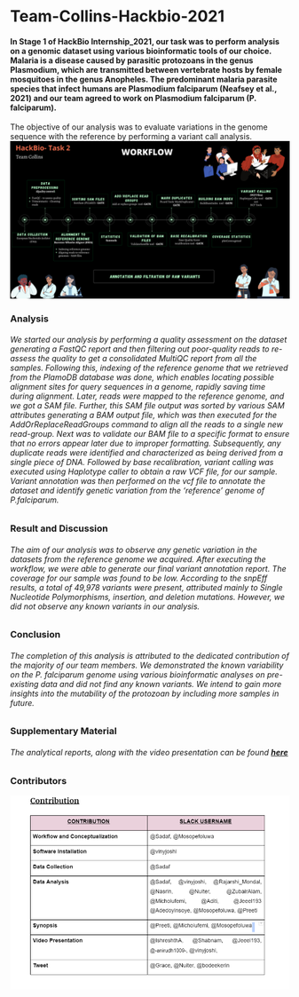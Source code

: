 # Team-Collins-Hackbio-2021
#### In Stage 1 of HackBio Internship_2021, our task was to perform analysis on a genomic dataset using various bioinformatic tools of our choice. Malaria is a disease caused by parasitic protozoans in the genus Plasmodium, which are transmitted between vertebrate hosts by female mosquitoes in the genus Anopheles. The predominant malaria parasite species that infect humans are Plasmodium falciparum (Neafsey et al., 2021) and our team agreed to work on Plasmodium falciparum (P. falciparum). 
The objective of our analysis was to evaluate variations in the genome sequence with the reference by performing a variant call analysis.
![This is an image of the workflow.](https://github.com/Jeeel-03/Team-Collins-Hackbio-2021/blob/main/Workflow%20for%20ppt.png)
### **Analysis**
###### We started our analysis by performing a quality assessment on the dataset generating a *FastQC report* and then *filtering out poor-quality reads* to re-assess the quality to get a *consolidated MultiQC report* from all the samples. Following this, indexing of the reference genome that we retrieved from the PlamoDB database was done, which enables locating possible alignment sites for query sequences in a genome, rapidly saving time during alignment. Later, *reads were mapped to the reference genome*, and we got a SAM file. Further, this SAM file output was sorted by various  SAM attributes generating a BAM output file, which was then executed for the AddOrReplaceReadGroups command to align all the reads to a single new read-group. Next was to validate our BAM file to a specific format to ensure that no errors appear later due to improper formatting. Subsequently, any duplicate reads were identified and characterized as being derived from a single piece of DNA. Followed by base recalibration, variant calling was executed using Haplotype caller to obtain a raw VCF file, for our sample. Variant annotation was then performed on the vcf file to annotate the dataset and identify genetic variation from the ‘reference’ genome of P.falciparum. 
### **Result and Discussion**
###### *The aim of our analysis was to observe any genetic variation in the datasets from the reference genome we acquired.* After executing the workflow, we were able to generate our final variant annotation report. The coverage for our sample was found to be low. According to the snpEff results, a total of 49,978 variants were present, attributed mainly to Single Nucleotide Polymorphisms, insertion, and deletion mutations. However, we did not observe any known variants in our analysis.
### **Conclusion**
###### The completion of this analysis is attributed to the dedicated contribution of the majority of our team members. We demonstrated the known variability on the P. falciparum genome using various bioinformatic analyses on pre-existing data and did not find any known variants. We intend to gain more insights into the mutability of the protozoan by including more samples in future.
### **Supplementary Material**
###### The analytical reports, along with the video presentation can be found **[here](https://drive.google.com/drive/folders/13u9ccqQPkFebHx3KLLZBI0ypEUMAHoxP?usp=sharing)** 
### **Contributors**
![This is an image of the Contributors.](https://github.com/Jeeel-03/Team-Collins-Hackbio-2021/blob/main/Contributions.png)
